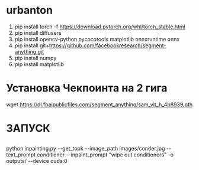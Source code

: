 # urbanton
1. pip install torch -f https://download.pytorch.org/whl/torch_stable.html
2. pip install diffusers
3. pip install opencv-python pycocotools matplotlib onnxruntime onnx
4. pip install git+https://github.com/facebookresearch/segment-anything.git
5. pip install numpy
6. pip install matplotlib

# Установка Чекпоинта на 2 гига

wget https://dl.fbaipublicfiles.com/segment_anything/sam_vit_h_4b8939.pth

# ЗАПУСК
   ## 
   python inpainting.py --get_topk --image_path images/conder.jpg --text_prompt conditioner --inpaint_prompt "wipe out conditioners" -o outputs/ --device cuda:0
